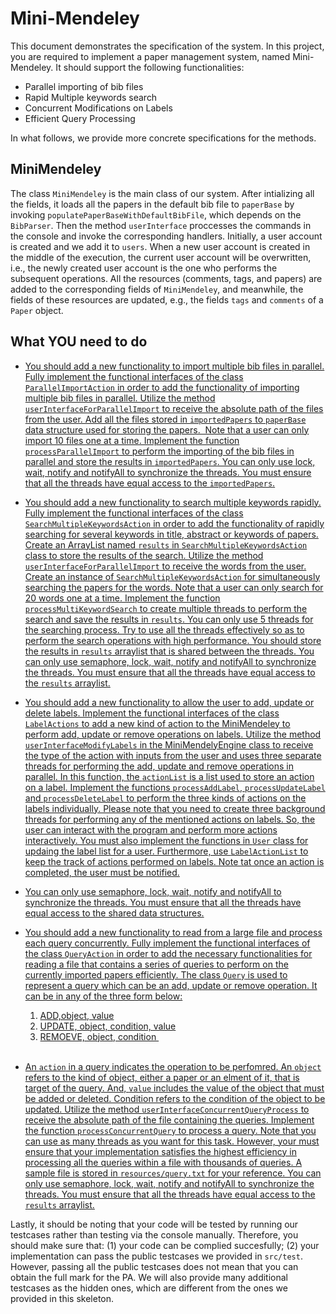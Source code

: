 # Mini-Mendeley

This document demonstrates the specification of the system.
In this project, you are required to implement a paper management system, named Mini-Mendeley.
It should support the following functionalities:

- Parallel importing of bib files
- Rapid Multiple keywords search
- Concurrent Modifications on Labels 
- Efficient Query Processing 

In what follows, we provide more concrete specifications for the methods.


## MiniMendeley

The class `MiniMendeley` is the main class of our system. After intializing all the fields, it loads all the papers in the default bib file to `paperBase`
by invoking `populatePaperBaseWithDefaultBibFile`, which depends on the `BibParser`.
Then the method `userInterface` proccesses the commands in the console and invoke the corresponding handlers. Initially, a user account is created and we add it to `users`. When a new user account is created in the middle of the execution, the current user account will be overwritten,  i.e., the newly created user account is the one who performs the subsequent operations. All the resources (comments, tags, and papers) are added to the corresponding fields of `MiniMendeley`, and meanwhile, the fields of these resources are updated, e.g., the fields `tags` and `comments` of a `Paper` object.

## What YOU need to do
* <u>You should add a new functionality to import multiple bib files in parallel. Fully implement the functional interfaces of the class `ParallelImportAction` in order to add the functionality of importing multiple bib files in parallel. Utilize the method `userInterfaceForParallelImport` to receive the absolute path of the files from the user. Add all the files stored in  `importedPapers` to  `paperBase` data structure used for storing the papers. ​ Note that a user can only import 10 files one at a time. Implement the function `processParallelImport` to perform the importing of the bib files in parallel and store the results in `importedPapers`. You can only use lock, wait, notify and notifyAll to synchronize the threads. You must ensure that all the threads have equal access to the `importedPapers`. </u>

* <u>You should add a new functionality to search multiple keywords rapidly​. Fully implement the functional interfaces of the class `SearchMultipleKeywordsAction` in order to add the functionality of rapidly searching for several keywords in title, abstract or keywords of papers. Create an ArrayList named `results`  in  `SearchMultipleKeywordsAction` class to store the results of the search. Utilize the method `userInterfaceForParallelImport` to receive the words from the user. Create an instance of `SearchMultipleKeywordsAction` for simultaneously searching the papers for the words. Note that a user can only search for 20 words one at a time. Implement the function `processMultiKeywordSearch` to create multiple threads to perform the search and save the results in `results`. You can only use 5 threads for the searching process. Try to use all the threads effectively so as to perform the search operations with high performance. You should store the results in `results` arraylist that is shared between the threads. You can only use semaphore, lock, wait, notify and notifyAll to synchronize the threads. You must ensure that all the threads have equal access to the `results` arraylist. </u>

* <u>You should add a new functionality to allow the user to add, update or delete labels. Implement the functional interfaces of the class `LabelActions` to add a new kind of action to the MiniMendeley to perform add, update or remove operations on labels. Utilize the method `userInterfaceModifyLabels` in the MiniMendelyEngine class to receive the type of the action with inputs from the user and uses three separate threads for performing the add, update and remove operations in parallel. In this function, the `actionList` is a list used to store an action on a label. Implement  the functions `processAddLabel`, `processUpdateLabel` and `processDeleteLabel` to perform the three kinds of actions on the labels individually.  Please note that you need to create three background threads for performing any of the mentioned actions on labels. So, the user can interact with the program and perform more actions interactively. You must also implement the functions in `User` class for updaing the label list for a user. Furthermore, use `LabelActionList` to keep the track of actions performed on labels. Note tat once an action is completed, the user must be notified.</u> 
* <u>You can only use semaphore, lock, wait, notify and notifyAll to synchronize the threads. You must ensure that all the threads have equal access to the shared data structures. </u>

* <u>You should add a new functionality to read from a large file and process each query concurrently. Fully implement the functional interfaces of the class `QueryAction` in order to add the necessary functionalities for reading a file that contains a series of queries to perform on the currently imported papers efficiently. The class `Query` is used to represent a query which can be an add, update or remove operation. It can be in any of the three form below:
  1. ADD,object, value <br/>
  2. UPDATE, object, condition, value  <br/>
  3. REMOEVE, object, condition <br/>
   <br/>
 * An `action` in a query indicates the operation to be perfomred. An `object` refers to the kind of object, either a paper or an elment of it, that is target of the query. And, `value` includes the value of the object that must be added or deleted. Condition refers to the condition of the object to be updated. Utilize the method `userInterfaceConcurrentQueryProcess` to receive the absolute path of the file containing the queries. Implement the function `processConcurrentQuery` to process a query. Note that you can use as many threads as you want for this task. However, your must ensure that your implementation satisfies the highest efficiency in processing all the queries within a file with thousands of queries. A sample file is stored in `resources/query.txt` for your reference. You can only use semaphore, lock, wait, notify and notifyAll to synchronize the threads. You must ensure that all the threads have equal access to the `results` arraylist. </u>


Lastly, it should be noting that your code will be tested by running our testcases rather than testing via the console manually.
Therefore, you should make sure that: (1) your code can be complied succesfully;
(2) your implementation can pass the public testcases we provided in `src/test`.
However, passing all the public testcases does not mean that you can obtain the full mark for the PA.
We will also provide many additional testcases as the hidden ones,
which are different from the ones we provided in this skeleton.
